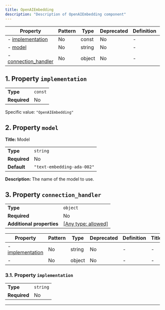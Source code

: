 ```yaml
---
title: OpenAIEmbedding
description: "Description of OpenAIEmbedding component"
---
```


| Property                                     | Pattern | Type   | Deprecated | Definition | Title/Description |
| -------------------------------------------- | ------- | ------ | ---------- | ---------- | ----------------- |
| - [implementation](#implementation )         | No      | const  | No         | -          | -                 |
| - [model](#model )                           | No      | string | No         | -          | Model             |
| - [connection_handler](#connection_handler ) | No      | object | No         | -          | -                 |

## <a name="implementation"></a>1. Property `implementation`

|              |         |
| ------------ | ------- |
| **Type**     | `const` |
| **Required** | No      |

Specific value: `"OpenAIEmbedding"`

## <a name="model"></a>2. Property `model`

**Title:** Model

|              |                            |
| ------------ | -------------------------- |
| **Type**     | `string`                   |
| **Required** | No                         |
| **Default**  | `"text-embedding-ada-002"` |

**Description:** The name of the model to use.

## <a name="connection_handler"></a>3. Property `connection_handler`

|                           |                                                                           |
| ------------------------- | ------------------------------------------------------------------------- |
| **Type**                  | `object`                                                                  |
| **Required**              | No                                                                        |
| **Additional properties** | [[Any type: allowed]](# "Additional Properties of any type are allowed.") |

| Property                                                | Pattern | Type   | Deprecated | Definition | Title/Description |
| ------------------------------------------------------- | ------- | ------ | ---------- | ---------- | ----------------- |
| - [implementation](#connection_handler_implementation ) | No      | string | No         | -          | -                 |
| - [](#connection_handler_additionalProperties )         | No      | object | No         | -          | -                 |

### <a name="connection_handler_implementation"></a>3.1. Property `implementation`

|              |          |
| ------------ | -------- |
| **Type**     | `string` |
| **Required** | No       |

----------------------------------------------------------------------------------------------------------------------------
